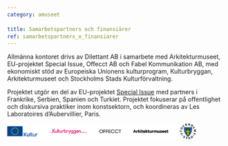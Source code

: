```yaml
---
category: amuseet

title: Samarbetspartners och finansiärer
ref: samarbetspartners_o_finansiarer
---
```


Allmänna kontoret drivs av Dilettant AB i samarbete med Arkitekturmuseet, EU-projektet Special Issue, Offecct AB och Fabel Kommunikation AB, med ekonomiskt stöd av Europeiska Unionens kulturprogram, Kulturbryggan, Arkitekturmuseet och Stockholms Stads Kulturförvaltning.

Projektet utgör en del av EU-projektet [Special Issue](http://specialissue.eu) med partners i Frankrike, Serbien, Spanien och Turkiet. Projektet fokuserar på offentlighet och diskursiva praktiker inom konstsektorn, och koordineras av Les Laboratoires d’Aubervillier, Paris.

![samarbete](/assets/img/logos.png)